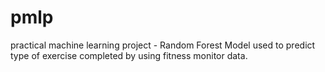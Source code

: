 # pmlp
practical machine learning project - Random Forest Model used to predict type of exercise completed by using fitness monitor data.
